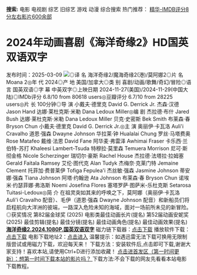 **搜索:** 电影 电视剧 综艺 旧综艺 游戏 动漫 综合搜索 热门推荐： [精华-IMDB评分8分左右影片600余部](https://www.dytt8.com/html/gndy/jddy/20160320/50510.html)
# 2024年动画喜剧《海洋奇缘2》HD国英双语双字
发布时间：2025-03-09 
![](https://img9.doubanio.com/view/photo/l_ratio_poster/public/p2914213775.jpg)◎译 名 海洋奇缘2/魔海奇缘2(港)/莫阿娜2◎片 名 Moana 2◎年 代 2024◎产 地 美国/加拿大◎类 别 喜剧/动画/歌舞/奇幻/冒险◎语 言 国英双语◎字 幕 中英双字◎上映日期 2024-11-27(美国)/2024-11-29(中国大陆)◎IMDb评分 6.8/10 from 80618 users◎豆瓣评分 6.7/10 from 28225 users◎片 长 100分钟◎导 演 小戴夫·德里克 David G. Derrick Jr. 杰森·汉德 Jason Hand 达娜·莱杜克斯·米勒 Dana Ledoux Miller◎编 剧 杰拉德·布什 Jared Bush 达娜·莱杜克斯·米勒 Dana Ledoux Miller 贝克·史密斯 Bek Smith 布莱森·春 Bryson Chun 小戴夫·德里克 David G. Derrick Jr.◎主 演 奥丽伊·卡瓦洛 Auli'i Cravalho 道恩·强森 Dwayne Johnson 华拉莱·钟 Hualalai Chung 罗丝·马塔费奥 Rose Matafeo 戴维·法恩 David Fane 阿华麦·弗雷泽 Awhimai Fraser 卡乐西·兰伯特-苏打 Khaleesi Lambert-Tsuda 特穆拉·莫里森 Temuera Morrison 尼可·斯彻金格 Nicole Scherzinger 瑞切尔·豪斯 Rachel House 杰拉德·法塔拉·拉姆塞 Gerald Faitala Ramsey 艾伦·图代克 Alan Tudyk 杰梅奈·克莱门特 Jemaine Clement 托菲加·费普莱伊 Tofiga Fepulea'i 杰丝敏·强森 Jasmine Johnson 蒂安娜·强森 Tiana Johnson 阿塔·约翰逊 Ata Johnson 布莱森·春 Bryson Chun 诺埃米·约瑟菲娜·弗洛斯 Noemi Josefina Flores 塞塔罗萨·图萨米-乐杜克斯 Setarosa Tuitasi-Ledoux◎简 介 在祖灵突如其来的呼唤之下，莫阿娜（奥丽伊·卡瓦洛 Auli'i Cravalho 配音）、毛伊（道恩·强森 Dwayne Johnson 配音）和新船员们将启程航向大洋洲的彼端，一路深入危险未知的海域，面对一场前所未见的新冒险。◎获奖情况 第82届金球奖 (2025) 电影类最佳动画长片(提名) 第52届动画安妮奖 (2025) 最佳剪辑(提名) 最佳分镜(提名) 最佳动画角色(提名) 最佳动画效果(提名)[**海洋奇缘2.2024.1080P.国英双语双字**](magnet:?xt=urn:btih:498cdc74cfba2bfa795c5024e9ef3d894ca37769&dn=%e9%98%b3%e5%85%89%e7%94%b5%e5%bd%b1dygod.org.%e6%b5%b7%e6%b4%8b%e5%a5%87%e7%bc%982.2024.1080P.%e5%9b%bd%e8%8b%b1%e5%8f%8c%e8%af%ad%e5%8f%8c%e5%ad%97.mkv&tr=udp%3a%2f%2ftracker.opentrackr.org%3a1337%2fannounce&tr=udp%3a%2f%2fexodus.desync.com%3a6969%2fannounce) 磁力链下载器：[点击下载](https://dygod.org/js/bt.htm "qBittorrent") 播放软件下载：[点击下载](https://dygod.org/js/player.htm "PotPlayer") 电影下载地址2：[点击进入](https://dygod.org/ "阳光电影") 温馨提示：如遇迅雷无法下载可换用无限制版尝试或用磁力下载，欢迎每天来！  下载方法：安装软件后,点击即可下载,谢谢大家支持！喜欢本站,请使用Ctrl+D进行添加收藏！ [点击进首发区（第一时间更新）：想第一时间下载本站的影片吗？ ](https://www.ygdy8.net/)下载方法:不会下载的网友先看看本站电影下载教程。